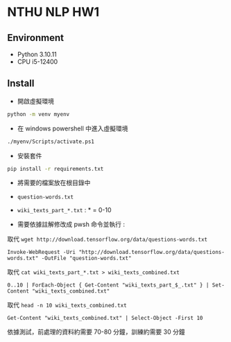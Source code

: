 # NTHU NLP HW1

## Environment

- Python 3.10.11
- CPU i5-12400

## Install

- 開啟虛擬環境

```bash
python -m venv myenv
```

- 在 windows powershell 中進入虛擬環境

```bash
./myenv/Scripts/activate.ps1
```

- 安裝套件

```bash
pip install -r requirements.txt
```

- 將需要的檔案放在根目錄中

- `question-words.txt`
- `wiki_texts_part_*.txt` : * = 0-10

- 需要依據註解修改成 pwsh 命令並執行 :

取代 `wget http://download.tensorflow.org/data/questions-words.txt`

```pwsh
Invoke-WebRequest -Uri "http://download.tensorflow.org/data/questions-words.txt" -OutFile "question-words.txt"
```

取代 `cat wiki_texts_part_*.txt > wiki_texts_combined.txt`

```pwsh
0..10 | ForEach-Object { Get-Content "wiki_texts_part_$_.txt" } | Set-Content "wiki_texts_combined.txt"
```

取代 `head -n 10 wiki_texts_combined.txt`

```pwsh
Get-Content "wiki_texts_combined.txt" | Select-Object -First 10 
```

依據測試，前處理的資料約需要 70-80 分鐘，訓練約需要 30 分鐘
